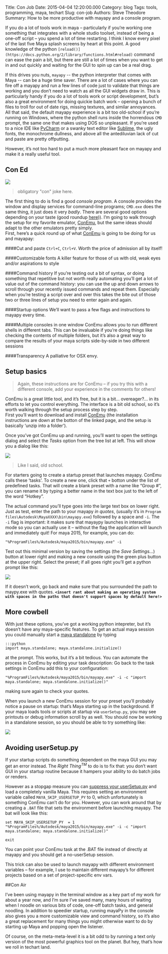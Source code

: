 Title: Con Job
Date: 2015-04-04 12:20:00.000
Category: blog
Tags: tools, programming, maya, techart
Slug: con-job
Authors: Steve Theodore
Summary: How to be more productive with mayapy and a console program. 

  
If you do a lot of tools work in maya – particularly if you’re working one something that integrates with a whole studio toolset, instead of being a one-off script – you spend a lot of time restarting. I think I know every pixel of the last five Maya splash screens by heart at this point. A good knowledge of the python `[reload()](https://docs.python.org/2/library/functions.html#reload)` command can ease the pain a bit, but there are still a lot of times when you want to get in and out quickly and waiting for the GUI to spin up can be a real drag.  

If this drives you nuts, `mayapy` -- the python interpreter that comes with Maya -- can be a huge time saver. There are a lot of cases where you can fire off a mayapy and run a few lines of code just to validate that things are working and you don’t need to watch as all the GUI widgets draw in. This is particularly handy if you do a lot of tools work or script development, but’s also a great environment for doing quickie batch work – opening a bunch of files to troll for out of date rigs, missing textures, and similar annoyances.  
All that said, the default mayapy experience is a bit too old-school if you’re running on Windows, where the python shell runs inside the horrendous `CMD` prompt, the same one that makes using DOS so unpleasant. If you’re used to a nice IDE like [PyCharm](https://www.jetbrains.com/pycharm/) or a swanky text editor like [Sublime](http://www.sublimetext.com/3), the ugly fonts, the monochrome dullness, and above all the antediluvian lack of cut and paste are pretty offputting.  

However, it’s not too hard to put a much more pleasant face on mayapy and make it a really useful tool.  

##  Con Ed

[![](http://www.top10films.co.uk/img/conair_cage.jpg)](http://www.top10films.co.uk/img/conair_cage.jpg)  
> obligatory "con" joke here.  
  
The first thing to do is find a good _console program_. A console provides the window and display services for command-line programs; `CMD.exe` does the same thing, it just does it very _badly_. There are several good options depending on your taste (good roundup [here](http://www.nextofwindows.com/4-better-windows-console-tools-alternatives-to-windows-built-in-command-prompt/))). I’m going to walk through the setup for my favorite emulator, [ConEmu](http://conemu.github.io/), but the same ideas should adapt to the other emulators pretty simply.  
First, here’s a quick round up of what [ConEmu](http://conemu.github.io/) is going to be doing for us and mayapay:  


####Cut and paste
`Ctrl+C`, `Ctrl+V`. Worth the price of admission all by itself!

####Customizable fonts
A killer feature for those of us with old, weak eyes and/or aspirations to style

####Command history
If you’re testing out a bit of syntax, or doing something that repetitive but not worth really automating you’ll get a lot of value out of the command history: you can use the up and down arrows to scroll through your recently issued commands and repeat them. Especially when you’re testing a script over and over this takes the bite out of those two or three lines of setup you need to enter again and again.

####Startup options
We’ll want to pass a few flags and instructions to mayapy every time.

####Multiple consoles in one window
ConEmu allows you to run different shells in different tabs. This can be invaluable if you’re doing things like checking the contents of multiple folders, but it’s also a great way to compare the results of your maya scripts side-by-side in two different sessions

####Transparency
A palliative for OSX envy.

## Setup basics

>Again, these instructions are for ConEmu – if you try this with a different console, add your experience in the comments for others!

ConEmu is a great little tool, and it’s free, but it is a bit… overeager?… in its efforts to let you control everything. The interface is a bit old school, so it’s worth walking through the setup process step by step.  
First you’ll want to download and install [ConEmu](http://conemu.github.io/) (the installation instructions are down at the botton of the linked page, and the setup is basically ‘unzip into a folder’).

Once you’ve got ConEmu up and running, you’ll want to open the settings dialog and select the _Tasks_ option from the tree list at left. This will show you a dialog like this:  
  
[![](http://3.bp.blogspot.com/-w0mbodm7rfY/VSAucMI2xPI/AAAAAAABLnI/0y0424YSh94/s1600/conemu_1.jpg)](http://3.bp.blogspot.com/-w0mbodm7rfY/VSAucMI2xPI/AAAAAAABLnI/0y0424YSh94/s1600/conemu_1.jpg)  
>  Like I said, old school.

For starters going to create a startup preset that launches mayapy. ConEmu calls these ‘tasks’. To create a new one, click that `+` botton under the list of predefined tasks. That will create a blank preset with a name like “Group #”, you can rename it by typing a better name in the text box just to the left of the word “Hotkey”.  

The actual command you’ll type goes into the large text box on lower right. Just as test, enter the path to your mayapy _in quotes_, (usually it’s in `Program files\Autodesk\MayaXXXX\bin\mayapy.exe`) followed by a space and `-i`. The `-i` flag is important: it makes sure that mayaypy launches in interactive mode so you can actually use it – without the flag the application will launch and immediately quit! For maya 2015, for example, you can do:  

    
    "%ProgramFiles%/Autodesk/maya2015/bin/mayapy.exe" -i  
    

Test out this minimal version by saving the settings (the _Save Settings…_) button at lower right and making a new console using the green plus button at the upper right. Select the preset; if all goes right you’ll get a python prompt like this:  

[![](http://4.bp.blogspot.com/-6SwtLYQpf7s/VSAuvIdPHDI/AAAAAAABLnQ/gtXK892tdFs/s1600/conemu_2.jpg)](http://4.bp.blogspot.com/-6SwtLYQpf7s/VSAuvIdPHDI/AAAAAAABLnQ/gtXK892tdFs/s1600/conemu_2.jpg)

  
If it doesn’t work, go back and make sure that you surrounded the path to maypy.exe with quotes. **`<insert rant about making an operating system with spaces in the paths that doesn't support spaces by default here!>`**   


## More cowbell

With just these options, you’ve got a working python intepreter, but it’s doesn’t have any maya-specific features. To get an actual maya session you could manually start a [maya standalone](http://techartsurvival.blogspot.com/2014/04/earth-calling-mayastandalone.html) by typing  
  
    :::python  
    import maya.standalone; maya.standalone.initialize()  
    

at the prompt. This works, but it’s a bit tedious. You can automate the process in ConEmu by editing your task description: Go back to the task settings in ConEmu add this to your configuration:  
 
    "%ProgramFiles%/Autodesk/maya2015/bin/mayapy.exe" -i -c "import maya.standalone; maya.standalone.initialize()"  
    

making sure again to check your quotes.   

When you launch a new ConEmu session for your preset you’ll probably notice a pause on startup: that’s Maya starting up in the backgrdound. If your maya loads tools or scripts at startup via `userSetup.py`, you may see printouts or debug information scroll by as well. You should now be working in a standalone session, so you should be able to try something like:  


[![](http://3.bp.blogspot.com/-ncaJyLvqczY/VSAuvALxi_I/AAAAAAABLnU/64gr2WRWkdo/s1600/conemu3.jpg)](http://3.bp.blogspot.com/-ncaJyLvqczY/VSAuvALxi_I/AAAAAAABLnU/64gr2WRWkdo/s1600/conemu3.jpg)

## Avoiding userSetup.py

If your startup scripts do something dependent on the maya GUI you may get an error instead. The _Right Thing<sup>TM<sup>_ to do is to fix that: you don’t want GUI in your startup routine because it hampers your ability to do batch jobs or renders.   

However as a stopgap measure you can [suppress your userSetup.py](no-soup-for-you.html) and load a completely vanilla Maya. This requires setting an environment variable called `MAYA_SKIP_USERSETUP_PY` to 0, which unfortunately is something ConEmu can’t do for you. However, you can work around that by creating a `.BAT` file that sets the environment before launching mayapy. The bat will look like this: 
    
    set MAYA_SKIP_USERSETUP_PY  = 1  
    "%ProgramFiles%/Autodesk/maya2015/bin/mayapy.exe" -i -c "import maya.standalone; maya.standalone.initialize()"  
      
    exit  

You can point your ConEmu task at the .BAT file instead of directly at mayapy and you should get a no-userSetup session.   

This trick can also be used to launch mayapy with different environment variables – for example, I use to maintain different mayapy’s for different projects based on a set of project-specific env vars.  


##Con Air

I’ve been using mayapy in the terminal window as a key part of my work for about a year now, and I’m sure I’ve saved many, many hours of waiting when I noodle on various bits of code, one-off batch tasks, and general noodling. In addition to speedier startup, running mayaPy in the console also gives you a more customizable view and command history, so it’s also a great replacement for many things you might otherwise want to do by starting up Maya and popping open the listener.  
 
Of course, on the meta-meta-level it is a bit odd to by running a text only version of the most powerful graphics tool on the planet. But hey, that’s how we roll in techart land.

